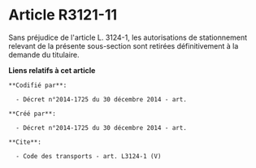 # Article R3121-11

Sans préjudice de l'article L. 3124-1, les autorisations de stationnement relevant de la présente sous-section sont retirées
définitivement à la demande du titulaire.

**Liens relatifs à cet article**

	**Codifié par**:

	  - Décret n°2014-1725 du 30 décembre 2014 - art.

	**Créé par**:

	  - Décret n°2014-1725 du 30 décembre 2014 - art.

	**Cite**:

	  - Code des transports - art. L3124-1 (V)
